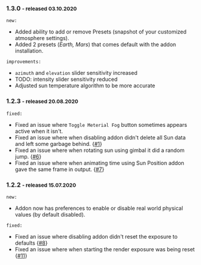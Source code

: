 ### 1.3.0 <small>- released 03.10.2020</small>

`new:`   

- Added ability to add or remove Presets (snapshot of your customized atmosphere settings).
- Added 2 presets (_Earth, Mars_) that comes default with the addon installation.

`improvements:`

- `azimuth` and `elevation` slider sensitivity increased
-  TODO: intensity slider sensitivity reduced
- Adjusted sun temperature algorithm to be more accurate

### 1.2.3 <small>- released 20.08.2020</small>

`fixed:`

- Fixed an issue where `Toggle Meterial Fog` button sometimes appears active when it isn't.
- Fixed an issue where when disabling addon didn't delete all Sun data and left some garbage behind. {[#1](https://github.com/PhysicalAddons/physical-starlight-and-atmosphere/issues/1)}
- Fixed an issue where when rotating sun using gimbal it did a random jump. {[#6](https://github.com/PhysicalAddons/physical-starlight-and-atmosphere/issues/6)}
- Fixed an issue where when animating time using Sun Position addon gave the same frame in output. {[#7](https://github.com/PhysicalAddons/physical-starlight-and-atmosphere/issues/7)}

### 1.2.2 <small>- released 15.07.2020</small>

`new:`   

- Addon now has preferences to enable or disable real world physical values (by default disabled).

`fixed:`       

- Fixed an issue where disabling addon didn't reset the exposure to defaults {[#8](https://github.com/PhysicalAddons/physical-starlight-and-atmosphere/issues/8)}
- Fixed an issue where when starting the render exposure was being reset {[#11](https://github.com/PhysicalAddons/physical-starlight-and-atmosphere/issues/11)}  

